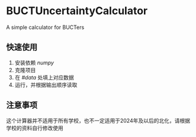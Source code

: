 # BUCTUncertaintyCalculator
A simple calculator for BUCTers

## 快速使用
1. 安装依赖 *numpy*
2. 克隆项目
3. 在 *#data* 处填上对应数据
4. 运行，并根据输出顺序读取
   
## 注意事项
这个计算器并不适用于所有学校，也不一定适用于2024年及以后的北化，请根据学校的资料自行修改使用


